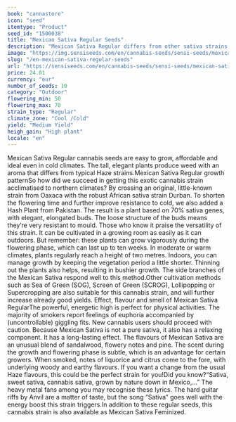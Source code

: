 ```yaml
---
book: "cannastore"
icon: "seed"
itemtype: "Product"
seed_id: "1500038"
title: "Mexican Sativa Regular Seeds"
description: "Mexican Sativa Regular differs from other sativa strains: despite 70% sativa genes, it is affordable, easy to grow and resistant to cold."
image: "https://img.sensiseeds.com/en/cannabis-seeds/sensi-seeds/mexican-sativa-image.png"
slug: "/en-mexican-sativa-regular-seeds"
url: "https://sensiseeds.com/en/cannabis-seeds/sensi-seeds/mexican-sativa?a_aid=cannastore"
price: 24.01
currency: "eur"
number_of_seeds: 10
category: "Outdoor"
flowering_min: 50
flowering_max: 70
strain_type: "Regular"
climate_zone: "Cool /Cold"
yield: "Medium Yield"
heigh_gain: "High plant"
locale: "en"
---
```

Mexican Sativa Regular cannabis seeds are easy to grow, affordable and ideal even in cold climates. The tall, elegant plants produce weed with an aroma that differs from typical Haze strains.Mexican Sativa Regular growth patternSo how did we succeed in getting this exotic cannabis strain acclimatised to northern climates? By crossing an original, little-known strain from Oaxaca with the robust African sativa strain Durban. To shorten the flowering time and further improve resistance to cold, we also added a Hash Plant from Pakistan. The result is a plant based on 70% sativa genes, with elegant, elongated buds. The loose structure of the buds means they’re very resistant to mould. Those who know it praise the versatility of this strain. It can be cultivated in a growing room as easily as it can outdoors. But remember: these plants can grow vigorously during the flowering phase, which can last up to ten weeks. In moderate or warm climates, plants regularly reach a height of two metres. Indoors, you can manage growth by keeping the vegetation period a little shorter. Thinning out the plants also helps, resulting in bushier growth. The side branches of the Mexican Sativa respond well to this method.Other cultivation methods such as Sea of Green (SOG), Screen of Green (SCROG), Lollipopping or Supercropping are also suitable for this cannabis strain, and will further increase already good yields. Effect, flavour and smell of Mexican Sativa RegularThe powerful, energetic high is perfect for physical activities. The majority of smokers report feelings of euphoria accompanied by (uncontrollable) giggling fits. New cannabis users should proceed with caution. Because Mexican Sativa is not a pure sativa, it also has a relaxing component. It has a long-lasting effect. The flavours of Mexican Sativa are an unusual blend of sandalwood, flowery notes and pine. The scent during the growth and flowering phase is subtle, which is an advantage for certain growers. When smoked, notes of liquorice and citrus come to the fore, with underlying woody and earthy flavours. If you want a change from the usual Haze flavours, this could be the perfect strain for you!Did you know?“Sativa, sweet sativa, cannabis sativa, grown by nature down in Mexico,…” The heavy metal fans among you may recognise these lyrics. The hard guitar riffs by Anvil are a matter of taste, but the song “Sativa” goes well with the energy boost this strain triggers.In addition to these regular seeds, this cannabis strain is also available as Mexican Sativa Feminized.
